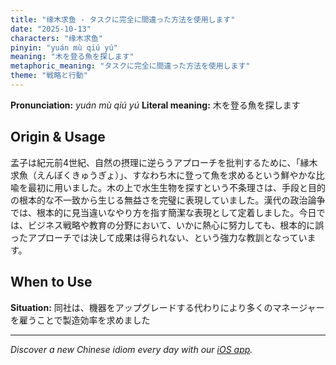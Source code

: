 ```yaml
---
title: "缘木求鱼 - タスクに完全に間違った方法を使用します"
date: "2025-10-13"
characters: "缘木求鱼"
pinyin: "yuán mù qiú yú"
meaning: "木を登る魚を探します"
metaphoric_meaning: "タスクに完全に間違った方法を使用します"
theme: "戦略と行動"
---
```


**Pronunciation:** *yuán mù qiú yú*
**Literal meaning:** 木を登る魚を探します

## Origin & Usage

孟子は紀元前4世紀、自然の摂理に逆らうアプローチを批判するために、「縁木求魚（えんぼくきゅうぎょ）」、すなわち木に登って魚を求めるという鮮やかな比喩を最初に用いました。木の上で水生生物を探すという不条理さは、手段と目的の根本的な不一致から生じる無益さを完璧に表現していました。漢代の政治論争では、根本的に見当違いなやり方を指す簡潔な表現として定着しました。今日では、ビジネス戦略や教育の分野において、いかに熱心に努力しても、根本的に誤ったアプローチでは決して成果は得られない、という強力な教訓となっています。

## When to Use

**Situation:** 同社は、機器をアップグレードする代わりにより多くのマネージャーを雇うことで製造効率を求めました

---

*Discover a new Chinese idiom every day with our [iOS app](https://apps.apple.com/us/app/daily-chinese-idioms/id6740611324).*

